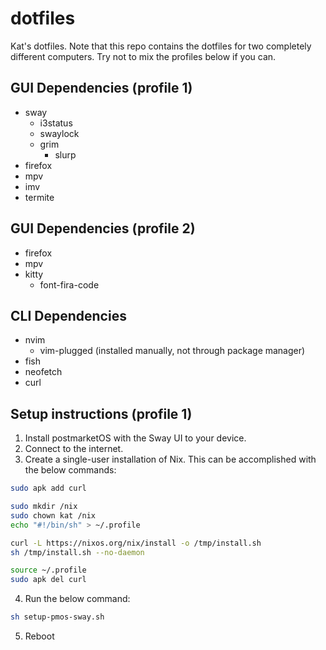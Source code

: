 # dotfiles
Kat's dotfiles.
Note that this repo contains the dotfiles for two completely different computers. Try not to mix the profiles below if you can.

## GUI Dependencies (profile 1)
- sway
  - i3status
  - swaylock
  - grim
    - slurp
- firefox
- mpv
- imv
- termite

## GUI Dependencies (profile 2)
- firefox
- mpv
- kitty
  - font-fira-code

## CLI Dependencies
- nvim
  - vim-plugged (installed manually, not through package manager)
- fish
- neofetch
- curl

## Setup instructions (profile 1)
1. Install postmarketOS with the Sway UI to your device.
2. Connect to the internet.
3. Create a single-user installation of Nix. This can be accomplished with the below commands:
```bash
sudo apk add curl

sudo mkdir /nix
sudo chown kat /nix
echo "#!/bin/sh" > ~/.profile

curl -L https://nixos.org/nix/install -o /tmp/install.sh
sh /tmp/install.sh --no-daemon

source ~/.profile
sudo apk del curl
```
4. Run the below command:
```bash
sh setup-pmos-sway.sh
```
5. Reboot
